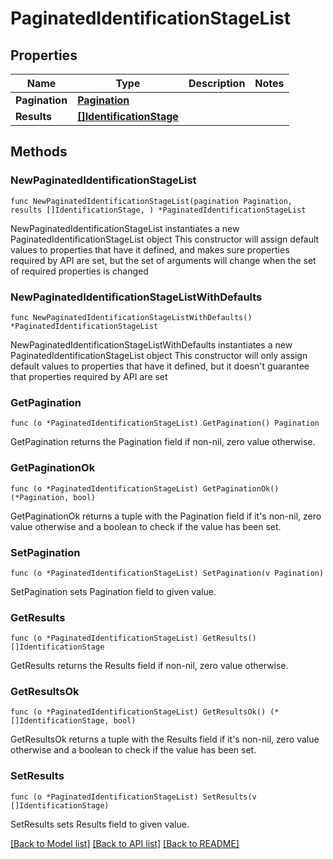 # PaginatedIdentificationStageList

## Properties

Name | Type | Description | Notes
------------ | ------------- | ------------- | -------------
**Pagination** | [**Pagination**](Pagination.md) |  | 
**Results** | [**[]IdentificationStage**](IdentificationStage.md) |  | 

## Methods

### NewPaginatedIdentificationStageList

`func NewPaginatedIdentificationStageList(pagination Pagination, results []IdentificationStage, ) *PaginatedIdentificationStageList`

NewPaginatedIdentificationStageList instantiates a new PaginatedIdentificationStageList object
This constructor will assign default values to properties that have it defined,
and makes sure properties required by API are set, but the set of arguments
will change when the set of required properties is changed

### NewPaginatedIdentificationStageListWithDefaults

`func NewPaginatedIdentificationStageListWithDefaults() *PaginatedIdentificationStageList`

NewPaginatedIdentificationStageListWithDefaults instantiates a new PaginatedIdentificationStageList object
This constructor will only assign default values to properties that have it defined,
but it doesn't guarantee that properties required by API are set

### GetPagination

`func (o *PaginatedIdentificationStageList) GetPagination() Pagination`

GetPagination returns the Pagination field if non-nil, zero value otherwise.

### GetPaginationOk

`func (o *PaginatedIdentificationStageList) GetPaginationOk() (*Pagination, bool)`

GetPaginationOk returns a tuple with the Pagination field if it's non-nil, zero value otherwise
and a boolean to check if the value has been set.

### SetPagination

`func (o *PaginatedIdentificationStageList) SetPagination(v Pagination)`

SetPagination sets Pagination field to given value.


### GetResults

`func (o *PaginatedIdentificationStageList) GetResults() []IdentificationStage`

GetResults returns the Results field if non-nil, zero value otherwise.

### GetResultsOk

`func (o *PaginatedIdentificationStageList) GetResultsOk() (*[]IdentificationStage, bool)`

GetResultsOk returns a tuple with the Results field if it's non-nil, zero value otherwise
and a boolean to check if the value has been set.

### SetResults

`func (o *PaginatedIdentificationStageList) SetResults(v []IdentificationStage)`

SetResults sets Results field to given value.



[[Back to Model list]](../README.md#documentation-for-models) [[Back to API list]](../README.md#documentation-for-api-endpoints) [[Back to README]](../README.md)


